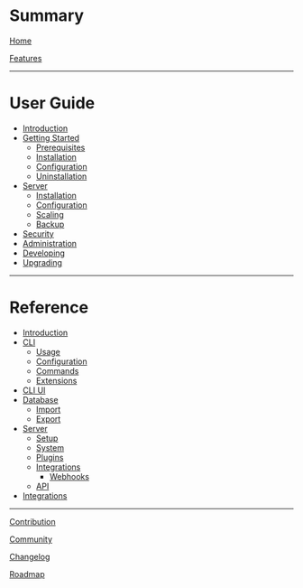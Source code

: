 # Summary

[Home](README.md)



[Features](features.md)

---

# User Guide

- [Introduction](user-guide/README.md)
- [Getting Started](user-guide/getting-started/README.md)
  - [Prerequisites](user-guide/getting-started/prerequisites.md)
  - [Installation](user-guide/getting-started/installation.md)
  - [Configuration](user-guide/getting-started/configuration.md)
  - [Uninstallation](user-guide/getting-started/uninstallation.md)
- [Server](user-guide/server/README.md)
  - [Installation](user-guide/server/installation.md)
  - [Configuration](user-guide/server/configuration.md)
  - [Scaling](user-guide/server/scaling.md)
  - [Backup](user-guide/server/backup.md)
- [Security](user-guide/security/README.md)
- [Administration](user-guide/administration/README.md)
- [Developing](user-guide/developing/README.md)
- [Upgrading](user-guide/upgrading/README.md)

---

# Reference

- [Introduction](reference/README.md)
- [CLI](reference/cli/README.md)
  - [Usage](reference/cli/usage.md)
  - [Configuration](reference/cli/configuration.md)
  - [Commands](reference/cli/commands.md)
  - [Extensions](reference/cli/extensions.md)
- [CLI UI](reference/cli-ui/README.md)
- [Database](reference/database/README.md)
  - [Import](reference/database/import.md)
  - [Export](reference/database/export.md)
- [Server]()
  - [Setup]()
  - [System]()
  - [Plugins]()
  - [Integrations]()
    - [Webhooks]()
  - [API]()
- [Integrations]()

---

[Contribution]()

[Community]()

[Changelog]()

[Roadmap](roadmap.md)

